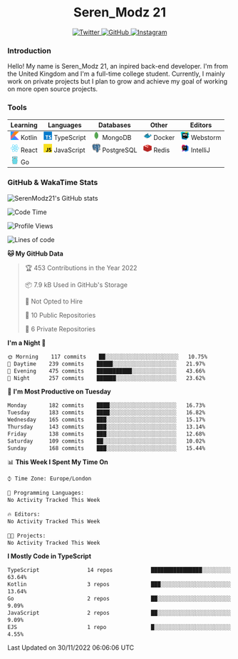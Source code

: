 <div align="center">
  <h1>Seren_Modz 21</h1>
  <a href="https://twitter.com/SerenModz21">
    <img alt="Twitter" src="https://img.shields.io/badge/twitter%20-%231DA1F2.svg?&style=for-the-badge&logo=Twitter&logoColor=white">
  </a>
  <a href="https://github.com/SerenModz21">
    <img alt="GitHub" src="https://img.shields.io/badge/github%20-%23121011.svg?&style=for-the-badge&logo=github&logoColor=white">
  </a>
  <a href="https://www.instagram.com/serenmodz21">
    <img alt="Instagram" src="https://img.shields.io/badge/instagram%20-%23E4405F.svg?&style=for-the-badge&logo=Instagram&logoColor=white">
  </a>
</div>

### Introduction

Hello! My name is Seren_Modz 21, an inpired back-end developer. I'm from the United Kingdom and I'm a full-time college student. Currently, I mainly work on private projects but I plan to grow and achieve my goal of working on more open source projects. 

### Tools

 **Learning**                                        | **Languages**                                               | **Databases**                                               | **Other**                                           | **Editors**                                                  
-----------------------------------------------------|-------------------------------------------------------------|-------------------------------------------------------------|-----------------------------------------------------|--------------------------------------------------------------
 <img width="19px" src="./assets/kotlin.svg"> Kotlin | <img width="19px" src="./assets/typescript.svg"> TypeScript | <img width="19px" src="./assets/mongodb.svg"> MongoDB       | <img width="19px" src="./assets/docker.svg"> Docker | <img width="19px" src="./assets/webstorm.svg"> Webstorm      
 <img width="19px" src="./assets/react.svg"> React   | <img width="19px" src="./assets/javascript.svg"> JavaScript | <img width="19px" src="./assets/postgresql.svg"> PostgreSQL | <img width="19px" src="./assets/redis.svg"> Redis   | <img width="19px" src="./assets/intellij-idea.svg"> IntelliJ
 <img width="19px" src="./assets/go.svg"> Go         |                                                             |                                                             |                                                     |                                                                                                               

### GitHub & WakaTime Stats

![SerenModz21's GitHub stats](https://github-readme-stats.vercel.app/api?username=SerenModz21&show_icons=true&theme=dark)

<!--START_SECTION:waka-->
![Code Time](http://img.shields.io/badge/Code%20Time-1%2C597%20hrs%209%20mins-blue)

![Profile Views](http://img.shields.io/badge/Profile%20Views-9-blue)

![Lines of code](https://img.shields.io/badge/From%20Hello%20World%20I%27ve%20Written-10%20Thousand%20lines%20of%20code-blue)

**🐱 My GitHub Data** 

> 🏆 453 Contributions in the Year 2022
 > 
> 📦 7.9 kB Used in GitHub's Storage 
 > 
> 🚫 Not Opted to Hire
 > 
> 📜 10 Public Repositories 
 > 
> 🔑 6 Private Repositories  
 > 
**I'm a Night 🦉** 

```text
🌞 Morning    117 commits    ██░░░░░░░░░░░░░░░░░░░░░░░   10.75% 
🌆 Daytime    239 commits    █████░░░░░░░░░░░░░░░░░░░░   21.97% 
🌃 Evening    475 commits    ███████████░░░░░░░░░░░░░░   43.66% 
🌙 Night      257 commits    ██████░░░░░░░░░░░░░░░░░░░   23.62%

```
📅 **I'm Most Productive on Tuesday** 

```text
Monday       182 commits    ████░░░░░░░░░░░░░░░░░░░░░   16.73% 
Tuesday      183 commits    ████░░░░░░░░░░░░░░░░░░░░░   16.82% 
Wednesday    165 commits    ███░░░░░░░░░░░░░░░░░░░░░░   15.17% 
Thursday     143 commits    ███░░░░░░░░░░░░░░░░░░░░░░   13.14% 
Friday       138 commits    ███░░░░░░░░░░░░░░░░░░░░░░   12.68% 
Saturday     109 commits    ██░░░░░░░░░░░░░░░░░░░░░░░   10.02% 
Sunday       168 commits    ███░░░░░░░░░░░░░░░░░░░░░░   15.44%

```


📊 **This Week I Spent My Time On** 

```text
⌚︎ Time Zone: Europe/London

💬 Programming Languages: 
No Activity Tracked This Week

🔥 Editors: 
No Activity Tracked This Week

🐱‍💻 Projects: 
No Activity Tracked This Week

```

**I Mostly Code in TypeScript** 

```text
TypeScript               14 repos            ████████████████░░░░░░░░░   63.64% 
Kotlin                   3 repos             ███░░░░░░░░░░░░░░░░░░░░░░   13.64% 
Go                       2 repos             ██░░░░░░░░░░░░░░░░░░░░░░░   9.09% 
JavaScript               2 repos             ██░░░░░░░░░░░░░░░░░░░░░░░   9.09% 
EJS                      1 repo              █░░░░░░░░░░░░░░░░░░░░░░░░   4.55%

```



 Last Updated on 30/11/2022 06:06:06 UTC
<!--END_SECTION:waka-->
